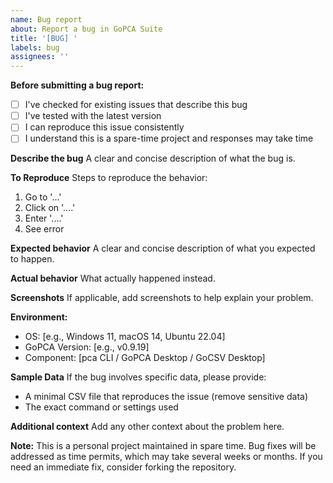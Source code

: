 ```yaml
---
name: Bug report
about: Report a bug in GoPCA Suite
title: '[BUG] '
labels: bug
assignees: ''
---
```


**Before submitting a bug report:**
- [ ] I've checked for existing issues that describe this bug
- [ ] I've tested with the latest version
- [ ] I can reproduce this issue consistently
- [ ] I understand this is a spare-time project and responses may take time

**Describe the bug**
A clear and concise description of what the bug is.

**To Reproduce**
Steps to reproduce the behavior:
1. Go to '...'
2. Click on '....'
3. Enter '....'
4. See error

**Expected behavior**
A clear and concise description of what you expected to happen.

**Actual behavior**
What actually happened instead.

**Screenshots**
If applicable, add screenshots to help explain your problem.

**Environment:**
 - OS: [e.g., Windows 11, macOS 14, Ubuntu 22.04]
 - GoPCA Version: [e.g., v0.9.19]
 - Component: [pca CLI / GoPCA Desktop / GoCSV Desktop]

**Sample Data**
If the bug involves specific data, please provide:
- A minimal CSV file that reproduces the issue (remove sensitive data)
- The exact command or settings used

**Additional context**
Add any other context about the problem here.

**Note:** This is a personal project maintained in spare time. Bug fixes will be addressed as time permits, which may take several weeks or months. If you need an immediate fix, consider forking the repository.